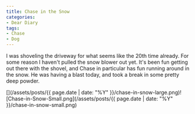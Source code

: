 ```yaml
---
title: Chase in the Snow
categories:
- Dear Diary
tags:
- Chase
- Dog
---
```


I was shoveling the driveway for what seems like the 20th time already. For some reason I haven't pulled the snow blower out yet. It's been fun getting out there with the shovel, and Chase in particular has fun running around in the snow. He was having a blast today, and took a break in some pretty deep powder.

[](/assets/posts/{{ page.date | date: "%Y" }}/chase-in-snow-large.png)![Chase-in-Snow-Small.png](/assets/posts/{{ page.date | date: "%Y" }}/chase-in-snow-small.png)
